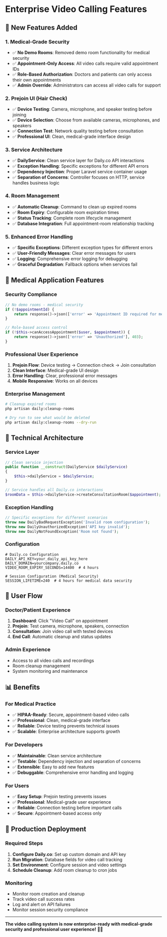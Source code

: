 # Enterprise Video Calling Features

## 🚀 New Features Added

### **1. Medical-Grade Security**
- ✅ **No Demo Rooms**: Removed demo room functionality for medical security
- ✅ **Appointment-Only Access**: All video calls require valid appointment IDs
- ✅ **Role-Based Authorization**: Doctors and patients can only access their own appointments
- ✅ **Admin Override**: Administrators can access all video calls for support

### **2. Prejoin UI (Hair Check)**
- ✅ **Device Testing**: Camera, microphone, and speaker testing before joining
- ✅ **Device Selection**: Choose from available cameras, microphones, and speakers
- ✅ **Connection Test**: Network quality testing before consultation
- ✅ **Professional UI**: Clean, medical-grade interface design

### **3. Service Architecture**
- ✅ **DailyService**: Clean service layer for Daily.co API interactions
- ✅ **Exception Handling**: Specific exceptions for different API errors
- ✅ **Dependency Injection**: Proper Laravel service container usage
- ✅ **Separation of Concerns**: Controller focuses on HTTP, service handles business logic

### **4. Room Management**
- ✅ **Automatic Cleanup**: Command to clean up expired rooms
- ✅ **Room Expiry**: Configurable room expiration times
- ✅ **Status Tracking**: Complete room lifecycle management
- ✅ **Database Integration**: Full appointment-room relationship tracking

### **5. Enhanced Error Handling**
- ✅ **Specific Exceptions**: Different exception types for different errors
- ✅ **User-Friendly Messages**: Clear error messages for users
- ✅ **Logging**: Comprehensive error logging for debugging
- ✅ **Graceful Degradation**: Fallback options when services fail

## 🏥 Medical Application Features

### **Security Compliance**
```php
// No demo rooms - medical security
if (!$appointmentId) {
    return response()->json(['error' => 'Appointment ID required for medical consultations'], 400);
}

// Role-based access control
if (!$this->canAccessAppointment($user, $appointment)) {
    return response()->json(['error' => 'Unauthorized'], 403);
}
```

### **Professional User Experience**
1. **Prejoin Flow**: Device testing → Connection check → Join consultation
2. **Clean Interface**: Medical-grade UI design
3. **Error Handling**: Clear, professional error messages
4. **Mobile Responsive**: Works on all devices

### **Enterprise Management**
```bash
# Cleanup expired rooms
php artisan daily:cleanup-rooms

# Dry run to see what would be deleted
php artisan daily:cleanup-rooms --dry-run
```

## 🔧 Technical Architecture

### **Service Layer**
```php
// Clean service injection
public function __construct(DailyService $dailyService)
{
    $this->dailyService = $dailyService;
}

// Service handles all Daily.co interactions
$roomData = $this->dailyService->createConsultationRoom($appointment);
```

### **Exception Handling**
```php
// Specific exceptions for different scenarios
throw new DailyBadRequestException('Invalid room configuration');
throw new DailyUnauthorizedException('API key invalid');
throw new DailyNotFoundException('Room not found');
```

### **Configuration**
```env
# Daily.co Configuration
DAILY_API_KEY=your_daily_api_key_here
DAILY_DOMAIN=yourcompany.daily.co
VIDEO_ROOM_EXPIRY_SECONDS=14400  # 4 hours

# Session Configuration (Medical Security)
SESSION_LIFETIME=240  # 4 hours for medical data security
```

## 🎯 User Flow

### **Doctor/Patient Experience**
1. **Dashboard**: Click "Video Call" on appointment
2. **Prejoin**: Test camera, microphone, speakers, connection
3. **Consultation**: Join video call with tested devices
4. **End Call**: Automatic cleanup and status updates

### **Admin Experience**
- Access to all video calls and recordings
- Room cleanup management
- System monitoring and maintenance

## 📊 Benefits

### **For Medical Practice**
- ✅ **HIPAA-Ready**: Secure, appointment-based video calls
- ✅ **Professional**: Clean, medical-grade interface
- ✅ **Reliable**: Device testing prevents technical issues
- ✅ **Scalable**: Enterprise architecture supports growth

### **For Developers**
- ✅ **Maintainable**: Clean service architecture
- ✅ **Testable**: Dependency injection and separation of concerns
- ✅ **Extensible**: Easy to add new features
- ✅ **Debuggable**: Comprehensive error handling and logging

### **For Users**
- ✅ **Easy Setup**: Prejoin testing prevents issues
- ✅ **Professional**: Medical-grade user experience
- ✅ **Reliable**: Connection testing before important calls
- ✅ **Secure**: Appointment-based access only

## 🚀 Production Deployment

### **Required Steps**
1. **Configure Daily.co**: Set up custom domain and API key
2. **Run Migration**: Database fields for video call tracking
3. **Set Environment**: Configure session and video settings
4. **Schedule Cleanup**: Add room cleanup to cron jobs

### **Monitoring**
- Monitor room creation and cleanup
- Track video call success rates
- Log and alert on API failures
- Monitor session security compliance

---

**The video calling system is now enterprise-ready with medical-grade security and professional user experience!** 🏥✨
